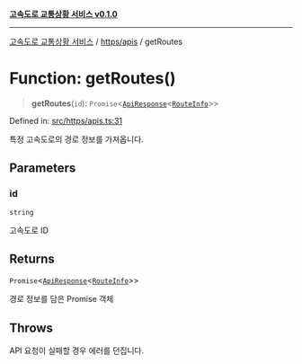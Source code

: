 [**고속도로 교통상황 서비스 v0.1.0**](../../../README.md)

***

[고속도로 교통상황 서비스](../../../modules.md) / [https/apis](../README.md) / getRoutes

# Function: getRoutes()

> **getRoutes**(`id`): `Promise`\<[`ApiResponse`](../../../types/https/interfaces/ApiResponse.md)\<[`RouteInfo`](../../../types/type-aliases/RouteInfo.md)\>\>

Defined in: [src/https/apis.ts:31](https://github.com/ksheyon123/road-status-preview/blob/f8475dd9e1f35d9b8acf92ef20ed9d0782a8bb42/src/https/apis.ts#L31)

특정 고속도로의 경로 정보를 가져옵니다.

## Parameters

### id

`string`

고속도로 ID

## Returns

`Promise`\<[`ApiResponse`](../../../types/https/interfaces/ApiResponse.md)\<[`RouteInfo`](../../../types/type-aliases/RouteInfo.md)\>\>

경로 정보를 담은 Promise 객체

## Throws

API 요청이 실패할 경우 에러를 던집니다.
